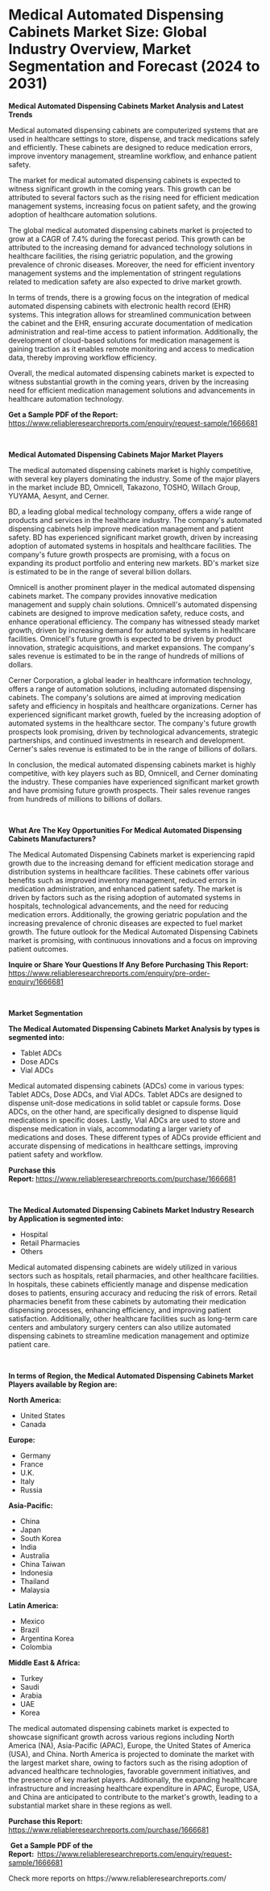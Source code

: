 <p><h1>Medical Automated Dispensing Cabinets Market Size: Global Industry Overview, Market Segmentation and Forecast (2024 to 2031)</h1></p><p><strong>Medical Automated Dispensing Cabinets Market Analysis and Latest Trends</strong></p>
<p><p>Medical automated dispensing cabinets are computerized systems that are used in healthcare settings to store, dispense, and track medications safely and efficiently. These cabinets are designed to reduce medication errors, improve inventory management, streamline workflow, and enhance patient safety.</p><p>The market for medical automated dispensing cabinets is expected to witness significant growth in the coming years. This growth can be attributed to several factors such as the rising need for efficient medication management systems, increasing focus on patient safety, and the growing adoption of healthcare automation solutions.</p><p>The global medical automated dispensing cabinets market is projected to grow at a CAGR of 7.4% during the forecast period. This growth can be attributed to the increasing demand for advanced technology solutions in healthcare facilities, the rising geriatric population, and the growing prevalence of chronic diseases. Moreover, the need for efficient inventory management systems and the implementation of stringent regulations related to medication safety are also expected to drive market growth.</p><p>In terms of trends, there is a growing focus on the integration of medical automated dispensing cabinets with electronic health record (EHR) systems. This integration allows for streamlined communication between the cabinet and the EHR, ensuring accurate documentation of medication administration and real-time access to patient information. Additionally, the development of cloud-based solutions for medication management is gaining traction as it enables remote monitoring and access to medication data, thereby improving workflow efficiency.</p><p>Overall, the medical automated dispensing cabinets market is expected to witness substantial growth in the coming years, driven by the increasing need for efficient medication management solutions and advancements in healthcare automation technology.</p></p>
<p><strong>Get a Sample PDF of the Report:&nbsp;</strong> <a href="https://www.reliableresearchreports.com/enquiry/request-sample/1666681">https://www.reliableresearchreports.com/enquiry/request-sample/1666681</a></p>
<p>&nbsp;</p>
<p><strong>Medical Automated Dispensing Cabinets Major Market Players</strong></p>
<p><p>The medical automated dispensing cabinets market is highly competitive, with several key players dominating the industry. Some of the major players in the market include BD, Omnicell, Takazono, TOSHO, Willach Group, YUYAMA, Aesynt, and Cerner.</p><p>BD, a leading global medical technology company, offers a wide range of products and services in the healthcare industry. The company's automated dispensing cabinets help improve medication management and patient safety. BD has experienced significant market growth, driven by increasing adoption of automated systems in hospitals and healthcare facilities. The company's future growth prospects are promising, with a focus on expanding its product portfolio and entering new markets. BD's market size is estimated to be in the range of several billion dollars.</p><p>Omnicell is another prominent player in the medical automated dispensing cabinets market. The company provides innovative medication management and supply chain solutions. Omnicell's automated dispensing cabinets are designed to improve medication safety, reduce costs, and enhance operational efficiency. The company has witnessed steady market growth, driven by increasing demand for automated systems in healthcare facilities. Omnicell's future growth is expected to be driven by product innovation, strategic acquisitions, and market expansions. The company's sales revenue is estimated to be in the range of hundreds of millions of dollars.</p><p>Cerner Corporation, a global leader in healthcare information technology, offers a range of automation solutions, including automated dispensing cabinets. The company's solutions are aimed at improving medication safety and efficiency in hospitals and healthcare organizations. Cerner has experienced significant market growth, fueled by the increasing adoption of automated systems in the healthcare sector. The company's future growth prospects look promising, driven by technological advancements, strategic partnerships, and continued investments in research and development. Cerner's sales revenue is estimated to be in the range of billions of dollars.</p><p>In conclusion, the medical automated dispensing cabinets market is highly competitive, with key players such as BD, Omnicell, and Cerner dominating the industry. These companies have experienced significant market growth and have promising future growth prospects. Their sales revenue ranges from hundreds of millions to billions of dollars.</p></p>
<p>&nbsp;</p>
<p><strong>What Are The Key Opportunities For Medical Automated Dispensing Cabinets Manufacturers?</strong></p>
<p><p>The Medical Automated Dispensing Cabinets market is experiencing rapid growth due to the increasing demand for efficient medication storage and distribution systems in healthcare facilities. These cabinets offer various benefits such as improved inventory management, reduced errors in medication administration, and enhanced patient safety. The market is driven by factors such as the rising adoption of automated systems in hospitals, technological advancements, and the need for reducing medication errors. Additionally, the growing geriatric population and the increasing prevalence of chronic diseases are expected to fuel market growth. The future outlook for the Medical Automated Dispensing Cabinets market is promising, with continuous innovations and a focus on improving patient outcomes.</p></p>
<p><strong>Inquire or Share Your Questions If Any Before Purchasing This Report:</strong> <a href="https://www.reliableresearchreports.com/enquiry/pre-order-enquiry/1666681">https://www.reliableresearchreports.com/enquiry/pre-order-enquiry/1666681</a></p>
<p>&nbsp;</p>
<p><strong>Market Segmentation</strong></p>
<p><strong>The Medical Automated Dispensing Cabinets Market Analysis by types is segmented into:</strong></p>
<p><ul><li>Tablet ADCs</li><li>Dose ADCs</li><li>Vial ADCs</li></ul></p>
<p><p>Medical automated dispensing cabinets (ADCs) come in various types: Tablet ADCs, Dose ADCs, and Vial ADCs. Tablet ADCs are designed to dispense unit-dose medications in solid tablet or capsule forms. Dose ADCs, on the other hand, are specifically designed to dispense liquid medications in specific doses. Lastly, Vial ADCs are used to store and dispense medication in vials, accommodating a larger variety of medications and doses. These different types of ADCs provide efficient and accurate dispensing of medications in healthcare settings, improving patient safety and workflow.</p></p>
<p><strong>Purchase this Report:&nbsp;</strong><a href="https://www.reliableresearchreports.com/purchase/1666681">https://www.reliableresearchreports.com/purchase/1666681</a></p>
<p>&nbsp;</p>
<p><strong>The Medical Automated Dispensing Cabinets Market Industry Research by Application is segmented into:</strong></p>
<p><ul><li>Hospital</li><li>Retail Pharmacies</li><li>Others</li></ul></p>
<p><p>Medical automated dispensing cabinets are widely utilized in various sectors such as hospitals, retail pharmacies, and other healthcare facilities. In hospitals, these cabinets efficiently manage and dispense medication doses to patients, ensuring accuracy and reducing the risk of errors. Retail pharmacies benefit from these cabinets by automating their medication dispensing processes, enhancing efficiency, and improving patient satisfaction. Additionally, other healthcare facilities such as long-term care centers and ambulatory surgery centers can also utilize automated dispensing cabinets to streamline medication management and optimize patient care.</p></p>
<p>&nbsp;</p>
<p><strong>In terms of Region, the Medical Automated Dispensing Cabinets Market Players available by Region are:</strong></p>
<p>
    <p> <strong> North America: </strong>
        <ul>
            <li>United States</li>
            <li>Canada</li>
        </ul>
        </p> 
    <p> <strong> Europe: </strong>
        <ul>
            <li>Germany</li>
            <li>France</li>
            <li>U.K.</li>
            <li>Italy</li>
            <li>Russia</li>
        </ul>
        </p> 
    <p> <strong> Asia-Pacific: </strong>
        <ul>
            <li>China</li>
            <li>Japan</li>
            <li>South Korea</li>
            <li>India</li>
            <li>Australia</li>
            <li>China Taiwan</li>
            <li>Indonesia</li>
            <li>Thailand</li>
            <li>Malaysia</li>
        </ul>
        </p> 
    <p> <strong> Latin America: </strong>
        <ul>
            <li>Mexico</li>
            <li>Brazil</li>
            <li>Argentina Korea</li>
            <li>Colombia</li>
        </ul>
        </p> 
    <p> <strong> Middle East & Africa: </strong>
        <ul>
            <li>Turkey</li>
            <li>Saudi</li>
            <li>Arabia</li>
            <li>UAE</li>
            <li>Korea</li>
        </ul>
    </p>
    </p>
<p><p>The medical automated dispensing cabinets market is expected to showcase significant growth across various regions including North America (NA), Asia-Pacific (APAC), Europe, the United States of America (USA), and China. North America is projected to dominate the market with the largest market share, owing to factors such as the rising adoption of advanced healthcare technologies, favorable government initiatives, and the presence of key market players. Additionally, the expanding healthcare infrastructure and increasing healthcare expenditure in APAC, Europe, USA, and China are anticipated to contribute to the market's growth, leading to a substantial market share in these regions as well.</p></p>
<p><strong>Purchase this Report: </strong><a href="https://www.reliableresearchreports.com/purchase/1666681">https://www.reliableresearchreports.com/purchase/1666681</a></p>
<p>&nbsp;<strong>Get a Sample PDF of the Report:&nbsp;&nbsp;</strong><a href="https://www.reliableresearchreports.com/enquiry/request-sample/1666681">https://www.reliableresearchreports.com/enquiry/request-sample/1666681</a></p>
<p><strong></strong></p>
<p>Check more reports on https://www.reliableresearchreports.com/</p>